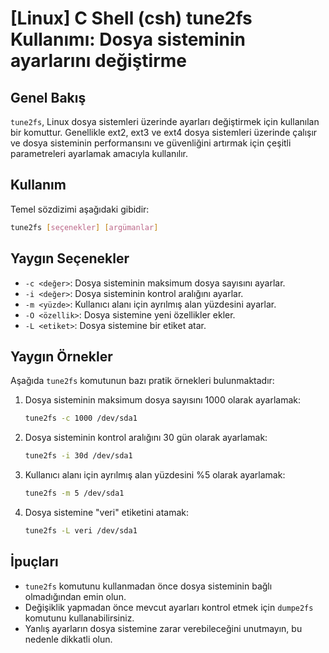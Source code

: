 # [Linux] C Shell (csh) tune2fs Kullanımı: Dosya sisteminin ayarlarını değiştirme

## Genel Bakış
`tune2fs`, Linux dosya sistemleri üzerinde ayarları değiştirmek için kullanılan bir komuttur. Genellikle ext2, ext3 ve ext4 dosya sistemleri üzerinde çalışır ve dosya sisteminin performansını ve güvenliğini artırmak için çeşitli parametreleri ayarlamak amacıyla kullanılır.

## Kullanım
Temel sözdizimi aşağıdaki gibidir:

```bash
tune2fs [seçenekler] [argümanlar]
```

## Yaygın Seçenekler
- `-c <değer>`: Dosya sisteminin maksimum dosya sayısını ayarlar.
- `-i <değer>`: Dosya sisteminin kontrol aralığını ayarlar.
- `-m <yüzde>`: Kullanıcı alanı için ayrılmış alan yüzdesini ayarlar.
- `-O <özellik>`: Dosya sistemine yeni özellikler ekler.
- `-L <etiket>`: Dosya sistemine bir etiket atar.

## Yaygın Örnekler
Aşağıda `tune2fs` komutunun bazı pratik örnekleri bulunmaktadır:

1. Dosya sisteminin maksimum dosya sayısını 1000 olarak ayarlamak:
   ```bash
   tune2fs -c 1000 /dev/sda1
   ```

2. Dosya sisteminin kontrol aralığını 30 gün olarak ayarlamak:
   ```bash
   tune2fs -i 30d /dev/sda1
   ```

3. Kullanıcı alanı için ayrılmış alan yüzdesini %5 olarak ayarlamak:
   ```bash
   tune2fs -m 5 /dev/sda1
   ```

4. Dosya sistemine "veri" etiketini atamak:
   ```bash
   tune2fs -L veri /dev/sda1
   ```

## İpuçları
- `tune2fs` komutunu kullanmadan önce dosya sisteminin bağlı olmadığından emin olun.
- Değişiklik yapmadan önce mevcut ayarları kontrol etmek için `dumpe2fs` komutunu kullanabilirsiniz.
- Yanlış ayarların dosya sistemine zarar verebileceğini unutmayın, bu nedenle dikkatli olun.